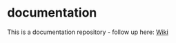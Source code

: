 # documentation
This is a documentation repository - follow up here:
[Wiki](https://github.com/SupportFuerRaumfahrtmissionVomDorf/documentation/wiki)

